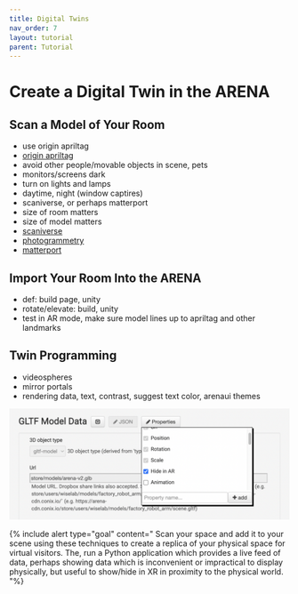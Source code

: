 ```yaml
---
title: Digital Twins
nav_order: 7
layout: tutorial
parent: Tutorial
---
```


# Create a Digital Twin in the ARENA

## Scan a Model of Your Room
- use origin apriltag
- [origin apriltag](../../content/overview/localization.html#using-april-tags)
- avoid other people/movable objects in scene, pets
- monitors/screens dark
- turn on lights and lamps
- daytime, night (window captires)
- scaniverse, or perhaps matterport
- size of room matters
- size of model matters
- [scaniverse](../../content/3d-content/scaniverse)
- [photogrammetry](../../content/overview/photogrammetry)
- [matterport](../../content/3d-content/matterport)

## Import Your Room Into the ARENA
- def: build page, unity
- rotate/elevate: build, unity
- test in AR mode, make sure model lines up to apriltag and other landmarks

## Twin Programming
- videospheres
- mirror portals
- rendering data, text, contrast, suggest text color, arenaui themes

<img src="../../assets/img/overview/twin/twin1.png">


{% include alert type="goal" content="
Scan your space and add it to your scene using these techniques to create a replica of your physical space for virtual visitors.
The, run a Python application which provides a live feed of data, perhaps showing data which is inconvenient or impractical to display physically,
but useful to show/hide in XR in proximity to the physical world.
"%}
